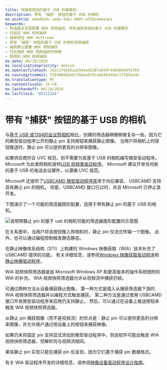 ```yaml
---
title: 带捕获按钮的基于 USB 的摄像机
description: 带有 "捕获" 按钮的基于 USB 的相机
ms.assetid: abbd824c-1ade-4dbc-8807-e558c444a3ea
keywords:
- 筛选器关系图配置 WDK 视频捕获、带有捕获按钮的基于 USB 的摄像机
- 仍锁定 WDK 视频捕获
- 捕获按钮 WDK AVStream
- 带有 "捕获" 按钮的基于 USB 的相机视频捕获
- 捕获静止图像 WDK 视频捕获
- 仍在捕获 WDK 视频捕获的映像
- 照相机 WDK 视频捕获
ms.date: 06/19/2020
ms.localizationpriority: medium
ms.openlocfilehash: 242c379286aa594ead2387a849f4d8d8049fef69
ms.sourcegitcommit: f29360d62eb77b6ee875ce66483d5bc72785eede
ms.translationtype: MT
ms.contentlocale: zh-CN
ms.lasthandoff: 06/19/2020
ms.locfileid: "85111244"
---
```

# <a name="usb-based-camera-with-a-capture-button"></a>带有 "捕获" 按钮的基于 USB 的相机

与[基于 USB 或1394的会议照相机](usb-or-1394-based-conferencing-camera.md)相比，创建的筛选器稍微稍微复杂一些，因为它的微型驱动程序公开的静止 pin 支持按钮来捕获静止图像。 当用户将相机上的按钮推送时，静止 pin 可以提供更高的分辨率图像。

如果供应商符合 UVC 规范，则不需要为其基于 USB 的相机编写微型驱动程序。 Microsoft 为此类照相机提供[USB 视频类驱动程序](usb-video-class-driver.md)。 Microsoft 建议开发任何新的基于 USB 的电话会议硬件，以遵循 UVC 规范。

Microsoft 还提供了[USBCAMD 微型驱动程序库](usbcamd-minidriver-library.md)用于向后兼容。 USBCAMD 支持具有静止 pin 的相机。 但是，USBCAMD 接口已过时，并且 Microsoft 已停止其开发。

下图演示了一个可能的筛选器图形配置，适用于带有静止 pin 的基于 USB 的相机。

![说明带静止 pin 的基于 usb 的相机可能的筛选器图形配置的示意图](images/usb-camera-still.gif)

在关系图中，当用户将该按钮推入照相机时，静止 pin 仅流式传输一个图像。 此外，也可以通过编程控制触发静态静态。

在静止映像体系结构（STI）上构建的 Windows 映像获取（WIA）技术补充了 USBCAMD 提供的功能。 有关详细信息，请参阅[Windows 映像获取驱动程序](https://docs.microsoft.com/windows-hardware/drivers/image/windows-image-acquisition-drivers)和[静止映像驱动程序](https://docs.microsoft.com/windows-hardware/drivers/image/still-image-drivers)。

WIA 视频快照筛选器是由 Microsoft Windows XP 和更高版本的操作系统随附的 WIA 的补充。 WIA 视频快照筛选器允许从视频流中捕获仍帧。

可通过两种方法从设备捕获静止图像。 第一种方式是插入从捕获筛选器下游的 WIA 视频快照筛选器并以编程方式触发捕获。 第二种方法是通过使用 USBCAMD 接口开发微型驱动程序来启用仍支持静止。 然后，可以通过在设备上推送按钮来触发 WIA 视频快照筛选器。

从静止 pin 捕获图像（而不是视频流）的优点是：静止 pin 可以提供更高的分辨率图像，并允许用户通过按设备上的按钮来捕获映像。

如果仍未将固定 pin 支持显式添加到微型驱动程序中，则该软件可能会触发 WIA 视频快照筛选器，但解析将与视频流相同。

某些静止 pin 实现只能在捕获 pin 后呈现，因为它们基于捕获 pin 数据格式。

有关 WIA 驱动程序开发的详细信息，请参阅[映像设备驱动程序设计指南](https://docs.microsoft.com/windows-hardware/drivers/image)。

